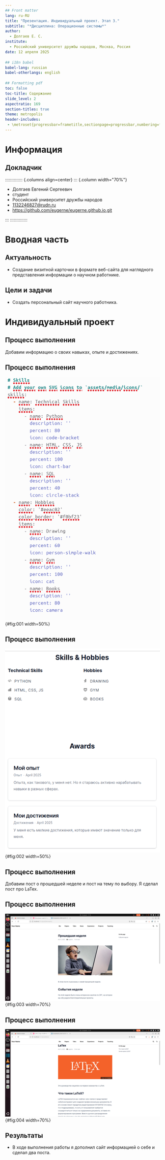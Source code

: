 ```yaml
---
## Front matter
lang: ru-RU
title: "Презентация. Индивидуальный проект. Этап 3."
subtitle: "*Дисциплина: Операционные системы*"
author:
  - Долгаев Е. С.
institute:
  - Российский университет дружбы народов, Москва, Россия
date: 12 апреля 2025

## i18n babel
babel-lang: russian
babel-otherlangs: english

## Formatting pdf
toc: false
toc-title: Содержание
slide_level: 2
aspectratio: 169
section-titles: true
theme: metropolis
header-includes:
 - \metroset{progressbar=frametitle,sectionpage=progressbar,numbering=fraction}
---
```


# Информация

## Докладчик

:::::::::::::: {.columns align=center}
::: {.column width="70%"}

  * Долгаев Евгений Сергеевич
  * студент
  * Российский университет дружбы народов
  * [1132246827@rudn.ru](mailto:1132246827@rudn.ru)
  * <https://github.com/eugerne/eugerne.github.io.git>

:::
::::::::::::::

# Вводная часть

## Актуальность

- Создание визитной карточки в формате веб-сайта для наглядного представления информации о научном работнике.

## Цели и задачи

- Создать персональный сайт научного работника.

# Индивидуальный проект

## Процесс выполнения

Добавим информацию о своих навыках, опыте и достижениях.

## Процесс выполнения

![Навыки](image/1.png){#fig:001 width=50%}

## Процесс выполнения

![Навыки](image/3.png){#fig:002 width=50%}

## Процесс выполнения

Добавим пост о прошедшей неделе и пост на тему по выбору. Я сделал пост про LaTex.

## Процесс выполнения

![О прошедшей неделе](image/5.png){#fig:003 width=70%}

## Процесс выполнения

![О LaTex](image/4.png){#fig:004 width=70%}

## Результаты

- В ходе выполнения работы я дополнил сайт информацией о себе и сделал два поста.

